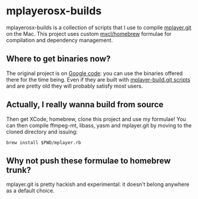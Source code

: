 mplayerosx-builds
=================
mplayerosx-builds is a collection of scripts that I use to compile [mplayer.git](http://repo.or.cz/w/mplayer.git) on the Mac.
This project uses custom [mxcl/homebrew](http://github.com/mxcl/homebrew) formulae for compilation and dependency management.

Where to get binaries now?
--------------------------
The original project is on [Google code](http://code.google.com/p/mplayerosx-builds/): you can use the binaries offered there for the time being. Even if they are built with [mplayer-build.git scripts](http://repo.or.cz/w/mplayer-build.git) and are pretty old they will probably satisfy most users.

Actually, I really wanna build from source
------------------------------------------
Then get XCode, homebrew, clone this project and use my formulae! You can then compile ffmpeg-mt, libass, yasm and mplayer.git by moving to the cloned directory and issuing:

	brew install $PWD/mplayer.rb

Why not push these formulae to homebrew trunk?
----------------------------------------------
mplayer.git is pretty hackish and experimental: it doesn't belong anywhere as a default choice.